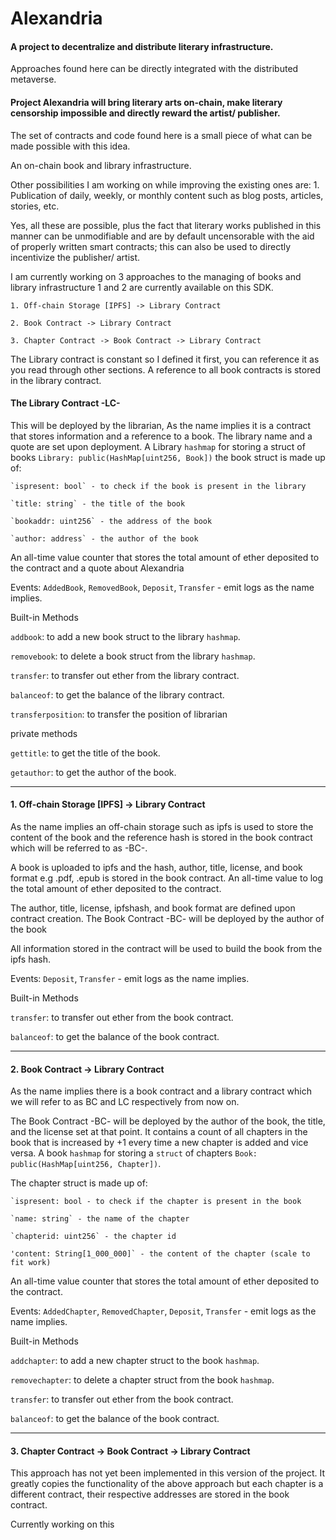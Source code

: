 # Alexandria


#### A project to decentralize and distribute literary infrastructure.

Approaches found here can be directly integrated with the distributed metaverse.

#### Project Alexandria will bring literary arts on-chain, make literary censorship impossible and directly reward the artist/ publisher.

The set of contracts and code found here is a small piece of what can be made possible with this idea.

An on-chain book and library infrastructure.

Other possibilities I am working on while improving the existing ones are:
	1. Publication of daily, weekly, or monthly content such as blog posts, articles, stories, etc.

Yes, all these are possible, plus the fact that literary works published in this manner can be unmodifiable and are by default uncensorable with the aid of properly written smart contracts; this can also be used to directly incentivize the publisher/ artist.

I am currently working on 3 approaches to the managing of books and library infrastructure
1 and 2 are currently available on this SDK.

	1. Off-chain Storage [IPFS] -> Library Contract

	2. Book Contract -> Library Contract

	3. Chapter Contract -> Book Contract -> Library Contract


The Library contract is constant so I defined it first, you can reference it as you read through other sections.
A reference to all book contracts is stored in the library contract.

#### The Library Contract -LC- 
This will be deployed by the librarian, As the name implies it is a contract that stores information and a reference to a book.
The library name and a quote are set upon deployment.
A Library `hashmap` for storing a struct of books `Library: public(HashMap[uint256, Book])` the book struct is made up of:

	`ispresent: bool` - to check if the book is present in the library
   
	`title: string` - the title of the book
   
	`bookaddr: uint256` - the address of the book
   
	`author: address` - the author of the book
   
An all-time value counter that stores the total amount of ether deposited to the contract and a quote about Alexandria

Events: `AddedBook`, `RemovedBook`, `Deposit`, `Transfer` - emit logs as the name implies.

Built-in Methods

`addbook`: to add a new book struct to the library `hashmap`.

`removebook`: to delete a book struct from the library `hashmap`.

`transfer`: to transfer out ether from the library contract.

`balanceof`: to get the balance of the library contract.

`transferposition`: to transfer the position of librarian 


private methods

`gettitle`: to get the title of the book.

`getauthor`: to get the author of the book.

----------------------------------------------------------------------------

#### 1. Off-chain Storage [IPFS] -> Library Contract

As the name implies an off-chain storage such as ipfs is used to store the content of the book and the reference hash is stored in the book contract which will be referred to as -BC-.

A book is uploaded to ipfs and the hash, author, title, license, and book format e.g .pdf, .epub is stored in the book contract.
An all-time value to log the total amount of ether deposited to the contract.

The author, title, license, ipfshash, and book format are defined upon contract creation.
The Book Contract -BC- will be deployed by the author of the book

All information stored in the contract will be used to build the book from the ipfs hash.

Events: `Deposit`, `Transfer` - emit logs as the name implies.


Built-in Methods

`transfer`: to transfer out ether from the book contract.

`balanceof`: to get the balance of the book contract.


-----------------------------------------------------------------------


#### 2. Book Contract -> Library Contract

As the name implies there is a book contract and a library contract which we will refer to as BC and LC respectively from now on.

The Book Contract -BC- will be deployed by the author of the book, the title, and the license set at that point.
It contains a count of all chapters in the book that is increased by +1 every time a new chapter is added and vice versa.
A book `hashmap` for storing a `struct` of chapters `Book: public(HashMap[uint256, Chapter])`.

The chapter struct is made up of:

	`ispresent: bool - to check if the chapter is present in the book
   
	`name: string` - the name of the chapter
   
	`chapterid: uint256` - the chapter id
   
	'content: String[1_000_000]` - the content of the chapter (scale to fit work)
   
An all-time value counter that stores the total amount of ether deposited to the contract.

Events: `AddedChapter`, `RemovedChapter`, `Deposit`, `Transfer` - emit logs as the name implies.


Built-in Methods

`addchapter`: to add a new chapter struct to the book `hashmap`.

`removechapter`: to delete a chapter struct from the book `hashmap`.

`transfer`: to transfer out ether from the book contract.

`balanceof`: to get the balance of the book contract.


-----------------------------------------------------------------------


#### 3. Chapter Contract -> Book Contract -> Library Contract

This approach has not yet been implemented in this version of the project.
It greatly copies the functionality of the above approach but each chapter is a different contract, their respective addresses are stored in the book contract.

Currently working on this 
